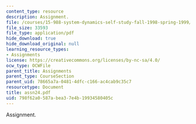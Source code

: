 ```yaml
---
content_type: resource
description: Assignment.
file: /courses/15-988-system-dynamics-self-study-fall-1998-spring-1999/798f62a0587abea37e4b19934580405c_assn24.pdf
file_size: 33593
file_type: application/pdf
hide_download: true
hide_download_original: null
learning_resource_types:
- Assignments
license: https://creativecommons.org/licenses/by-nc-sa/4.0/
ocw_type: OCWFile
parent_title: Assignments
parent_type: CourseSection
parent_uid: 78665a7a-0481-4dfc-c166-ac4cab9c35c7
resourcetype: Document
title: assn24.pdf
uid: 798f62a0-587a-bea3-7e4b-19934580405c
---
```

Assignment.